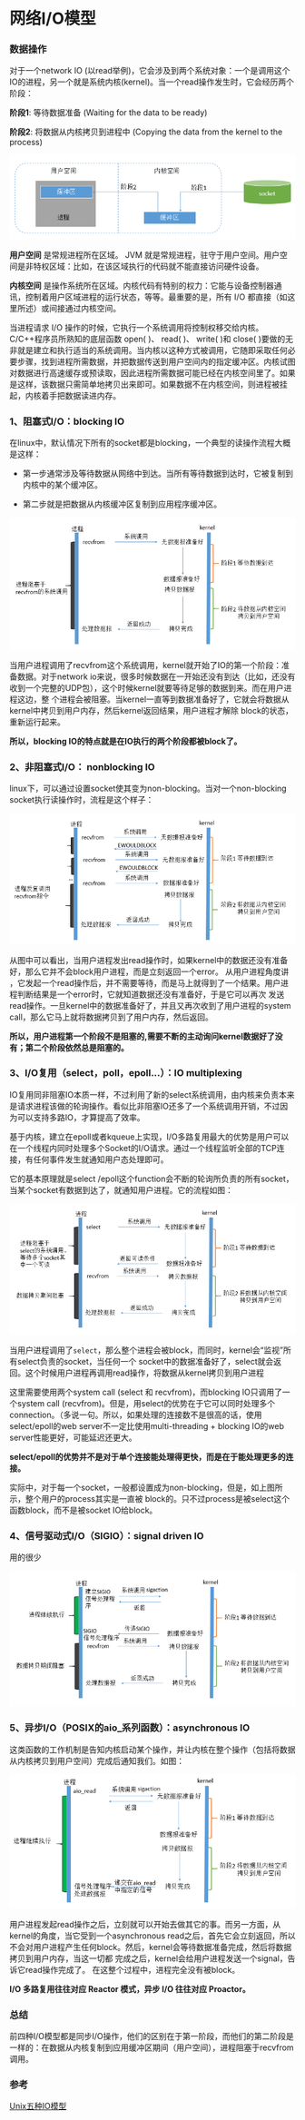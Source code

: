# 网络I/O模型

###  数据操作

对于一个network IO (以read举例)，它会涉及到两个系统对象：一个是调用这个IO的进程，另一个就是系统内核(kernel)。当一个read操作发生时，它会经历两个阶段：

**阶段1**: 等待数据准备 (Waiting for the data to be ready)

**阶段2**: 将数据从内核拷贝到进程中 (Copying the data from the kernel to the process)

![](../../image/CSNote/network-io.png)

**用户空间**  是常规进程所在区域。 JVM 就是常规进程，驻守于用户空间。用户空间是非特权区域：比如，在该区域执行的代码就不能直接访问硬件设备。

**内核空间**  是操作系统所在区域。内核代码有特别的权力：它能与设备控制器通讯，控制着用户区域进程的运行状态，等等。最重要的是，所有 I/O 都直接（如这里所述）或间接通过内核空间。

当进程请求 I/O 操作的时候，它执行一个系统调用将控制权移交给内核。C/C++程序员所熟知的底层函数 open( )、 read( )、 write( )和 close( )要做的无非就是建立和执行适当的系统调用。当内核以这种方式被调用，它随即采取任何必要步骤，找到进程所需数据，并把数据传送到用户空间内的指定缓冲区。内核试图对数据进行高速缓存或预读取，因此进程所需数据可能已经在内核空间里了。如果是这样，该数据只需简单地拷贝出来即可。如果数据不在内核空间，则进程被挂起，内核着手把数据读进内存。



### 1、阻塞式I/O：blocking IO

在linux中，默认情况下所有的socket都是blocking，一个典型的读操作流程大概是这样：

- 第一步通常涉及等待数据从网络中到达。当所有等待数据到达时，它被复制到内核中的某个缓冲区。

- 第二步就是把数据从内核缓冲区复制到应用程序缓冲区。

![](../../image/CSNote/block-io.png)


当用户进程调用了recvfrom这个系统调用，kernel就开始了IO的第一个阶段：准备数据。对于network io来说，很多时候数据在一开始还没有到达（比如，还没有收到一个完整的UDP包），这个时候kernel就要等待足够的数据到来。而在用户进程这边，整 个进程会被阻塞。当kernel一直等到数据准备好了，它就会将数据从kernel中拷贝到用户内存，然后kernel返回结果，用户进程才解除 block的状态，重新运行起来。

**所以，blocking IO的特点就是在IO执行的两个阶段都被block了。**

### 2、非阻塞式I/O： nonblocking IO

linux下，可以通过设置socket使其变为non-blocking。当对一个non-blocking socket执行读操作时，流程是这个样子：

![](../../image/CSNote/nonblock-io.png)

从图中可以看出，当用户进程发出read操作时，如果kernel中的数据还没有准备好，那么它并不会block用户进程，而是立刻返回一个error。 从用户进程角度讲 ，它发起一个read操作后，并不需要等待，而是马上就得到了一个结果。用户进程判断结果是一个error时，它就知道数据还没有准备好，于是它可以再次 发送read操作。一旦kernel中的数据准备好了，并且又再次收到了用户进程的system call，那么它马上就将数据拷贝到了用户内存，然后返回。

**所以，用户进程第一个阶段不是阻塞的,需要不断的主动询问kernel数据好了没有；第二个阶段依然总是阻塞的。**

### 3、I/O复用（select，poll，epoll...）：IO multiplexing

IO复用同非阻塞IO本质一样，不过利用了新的select系统调用，由内核来负责本来是请求进程该做的轮询操作。看似比非阻塞IO还多了一个系统调用开销，不过因为可以支持多路IO，才算提高了效率。

基于内核，建立在epoll或者kqueue上实现，I/O多路复用最大的优势是用户可以在一个线程内同时处理多个Socket的I/O请求。通过一个线程监听全部的TCP连接，有任何事件发生就通知用户态处理即可。

它的基本原理就是select /epoll这个function会不断的轮询所负责的所有socket，当某个socket有数据到达了，就通知用户进程。它的流程如图：

![](../../image/CSNote/io-multi.png)

当用户进程调用了`select`，那么整个进程会被block，而同时，kernel会“监视”所有select负责的socket，当任何一个 socket中的数据准备好了，select就会返回。这个时候用户进程再调用read操作，将数据从kernel拷贝到用户进程

这里需要使用两个system call (select 和 recvfrom)，而blocking IO只调用了一个system call (recvfrom)。但是，用select的优势在于它可以同时处理多个connection。（多说一句。所以，如果处理的连接数不是很高的话，使用 select/epoll的web server不一定比使用multi-threading + blocking IO的web server性能更好，可能延迟还更大。

**select/epoll的优势并不是对于单个连接能处理得更快，而是在于能处理更多的连接。**

实际中，对于每一个socket，一般都设置成为non-blocking，但是，如上图所示，整个用户的process其实是一直被 block的。只不过process是被select这个函数block，而不是被socket IO给block。

### 4、信号驱动式I/O（SIGIO）：signal driven IO

用的很少

![](../../image/CSNote/sigio.png)

### 5、异步I/O（POSIX的aio_系列函数）：asynchronous IO

这类函数的工作机制是告知内核启动某个操作，并让内核在整个操作（包括将数据从内核拷贝到用户空间）完成后通知我们。如图：

![](../../image/CSNote/async-io.png)


用户进程发起read操作之后，立刻就可以开始去做其它的事。而另一方面，从kernel的角度，当它受到一个asynchronous read之后，首先它会立刻返回，所以不会对用户进程产生任何block。然后，kernel会等待数据准备完成，然后将数据拷贝到用户内存，当这一切都 完成之后，kernel会给用户进程发送一个signal，告诉它read操作完成了。 在这整个过程中，进程完全没有被block。

**I/O 多路复用往往对应 Reactor 模式，异步 I/O 往往对应 Proactor。**

###  总结

前四种I/O模型都是同步I/O操作，他们的区别在于第一阶段，而他们的第二阶段是一样的：在数据从内核复制到应用缓冲区期间（用户空间），进程阻塞于recvfrom调用。 

### 参考

[Unix五种IO模型](http://www.tianshouzhi.com/api/tutorials/netty/221)
